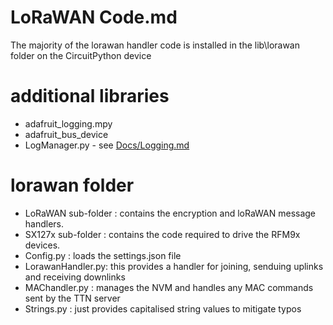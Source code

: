 # LoRaWAN Code.md

The majority of the lorawan handler code is installed in the lib\lorawan folder on the CircuitPython device

# additional libraries

* adafruit_logging.mpy
* adafruit_bus_device
* LogManager.py - see [Docs/Logging.md](../../master/Docs/Logging.md)

# lorawan folder

* LoRaWAN sub-folder  : contains the encryption and loRaWAN message handlers.
* SX127x  sub-folder  : contains the code required to drive the RFM9x devices.
* Config.py        : loads the settings.json file
* LorawanHandler.py: this provides a handler for joining, senduing uplinks and receiving downlinks
* MAChandler.py : manages the NVM and handles any MAC commands sent by the TTN server
* Strings.py : just provides capitalised string values to mitigate typos

  
  
